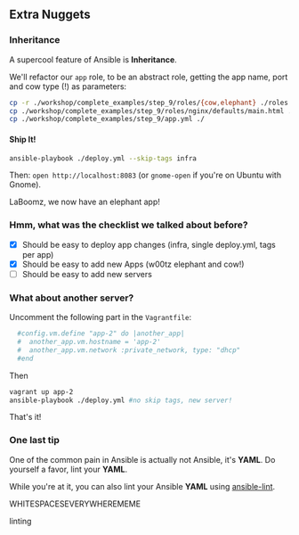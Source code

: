 ## Extra Nuggets

### Inheritance

A supercool feature of Ansible is **Inheritance**.

We'll refactor our `app` role, to be an abstract role, getting the app name, port and cow type (!) as parameters:

```bash
cp -r ./workshop/complete_examples/step_9/roles/{cow,elephant} ./roles
cp ./workshop/complete_examples/step_9/roles/nginx/defaults/main.html ./roles/nginx/defaults/main.yml
cp ./workshop/complete_examples/step_9/app.yml ./
```

#### Ship It!

```bash
ansible-playbook ./deploy.yml --skip-tags infra
```

Then: `open http://localhost:8083` (or `gnome-open` if you're on Ubuntu with Gnome).

LaBoomz, we now have an elephant app!

### Hmm, what was the checklist we talked about before?

- [x] Should be easy to deploy app changes (infra, single deploy.yml, tags per app)
- [x] Should be easy to add new Apps (w00tz elephant and cow!)
- [ ] Should be easy to add new servers

### What about another server?

Uncomment the following part in the `Vagrantfile`:

```ruby
  #config.vm.define "app-2" do |another_app|
  #  another_app.vm.hostname = 'app-2'
  #  another_app.vm.network :private_network, type: "dhcp"
  #end
```

Then

```bash
vagrant up app-2
ansible-playbook ./deploy.yml #no skip tags, new server!
```

That's it!

### One last tip

One of the common pain in Ansible is actually not Ansible, it's **YAML**.
Do yourself a favor, lint your **YAML**.

While you're at it, you can also lint your Ansible **YAML** using [ansible-lint](https://github.com/willthames/ansible-lint).

WHITESPACESEVERYWHEREMEME

linting
